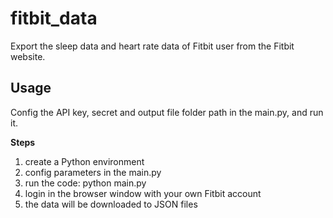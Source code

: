 # fitbit_data

Export the sleep data and heart rate data of Fitbit user from the Fitbit website.

## Usage
Config the API key, secret and output file folder path in the main.py, and run it.

**Steps**
1. create a Python environment
2. config parameters in the main.py
2. run the code: python main.py
3. login in the browser window with your own Fitbit account
4. the data will be downloaded to JSON files

